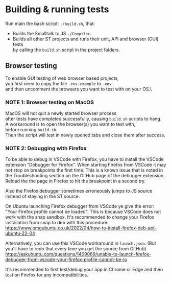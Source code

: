 # Building & running tests

Run main the bash script: `./build.sh`, that:
- Builds the Smalltalk to JS `./Compiler`.
- Builds all other ST projects and runs their unit, API and browser (GUI) tests\
  by calling the `build.sh` script in the project folders.

## Browser testing

To enable GUI testing of web browser based projects,\
you first need to copy the file `.env.example` to `.env`\
and then uncomment the browsers you want to test with on your OS.\

### NOTE 1: Browser testing on MacOS

MacOS will not quit a newly started browser process\
after tests have completed successfully, causing `build.sh` scripts to hang.\
A workaround is to open the browser(s) you want to test with,\
before running `build.sh`.\
Then the script will test in newly opened tabs and close them after success.

### NOTE 2: Debugging with Firefox

To be able to debug in VSCode with Firefox,
you have to install the VSCode extension "Debugger for Firefox".
When starting Firefox from VSCode it may not stop on breakpoints the first time.
This is a known issue that is noted in the Troubleshooting section
on the GitHub page of the debugger extension.
Reload the the page in Firefox to hit the breakpoint in a second try.

Also the Firefox debugger sometimes erroneously jumps to JS source instead of staying in the ST source.

On Ubuntu launching Firefox debugger from VSCode ye give the error:
"Your Firefox profile cannot be loaded".
This is because VSCode does not work with the snap sandbox.
It's recommended to change your Firefox installation from snap to deb with this procedure:
https://www.omgubuntu.co.uk/2022/04/how-to-install-firefox-deb-apt-ubuntu-22-04

Alternatively, you can use this VSCode workaround in `launch.json`.
(But you'll have to redo that every time you get the source from GitHub)
https://askubuntu.com/questions/1409069/unable-to-launch-firefox-debugger-from-vscode-your-firefox-profile-cannot-be-lo

It's recommended to first test/debug your app in Chrome or Edge
and then test on Firefox for any incompatibilities.
